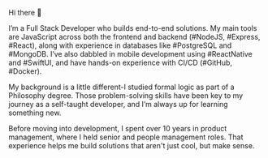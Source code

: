 Hi there 👋

I’m a Full Stack Developer who builds end-to-end solutions. My main tools are JavaScript across both the frontend and backend (#NodeJS, #Express, #React), along with experience in databases like #PostgreSQL and #MongoDB. I’ve also dabbled in mobile development using #ReactNative and #SwiftUI, and have hands-on experience with CI/CD (#GitHub, #Docker).

My background is a little different-I studied formal logic as part of a Philosophy degree. Those problem-solving skills have been key to my journey as a self-taught developer, and I’m always up for learning something new.

Before moving into development, I spent over 10 years in product management, where I held senior and people management roles. That experience helps me build solutions that aren't just cool, but make sense.

<!--
**plabram/plabram** is a ✨ _special_ ✨ repository because its `README.md` (this file) appears on your GitHub profile.

Here are some ideas to get you started:

- 🔭 I’m currently working on ...
- 🌱 I’m currently learning ...
- 👯 I’m looking to collaborate on ...
- 🤔 I’m looking for help with ...
- 💬 Ask me about ...
- 📫 How to reach me: ...
- 😄 Pronouns: ...
- ⚡ Fun fact: ...
-->
